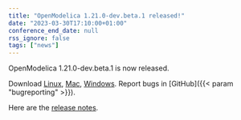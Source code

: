 ```yaml
---
title: "OpenModelica 1.21.0-dev.beta.1 released!"
date: "2023-03-30T17:10:00+01:00"
conference_end_date: null
rss_ignore: false
tags: ["news"]
---
```


OpenModelica 1.21.0-dev.beta.1 is now released. 

Download [Linux](/download/download-linux/), [Mac](/download/download-mac/), [Windows](/download/download-windows/). Report bugs in [GitHub]({{< param "bugreporting" >}}).

Here are the [release notes](https://github.com/OpenModelica/OpenModelica/releases).